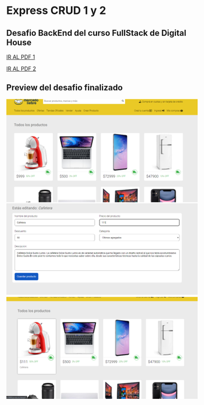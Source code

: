 # Express CRUD 1 y 2
## Desafio BackEnd del curso FullStack de Digital House

<a href="https://github.com/ROBERT-Gimenez/Trabajos_Practicos_Formar/blob/master/13-Crud%201%20y%202_Express/Objetivo/M05C04%20-%20Ejercitaci%C3%B3n%20CRUD%20Episodio%20I.pdf" >IR AL PDF 1<a>

<a href="https://github.com/ROBERT-Gimenez/Trabajos_Practicos_Formar/blob/master/13-Crud%201%20y%202_Express/Objetivo/M05C05%20-%20Ejercitaci%C3%B3n%20CRUD%20Episodio%20II.pdf">IR AL PDF 2<a>

## Preview del desafio finalizado

<img src="https://github.com/ROBERT-Gimenez/Trabajos_Practicos_Formar/blob/master/13-Crud%201%20y%202_Express/public/images/preview1.PNG">
<img src="https://github.com/ROBERT-Gimenez/Trabajos_Practicos_Formar/blob/master/13-Crud%201%20y%202_Express/public/images/preview2.PNG">
<img src="https://github.com/ROBERT-Gimenez/Trabajos_Practicos_Formar/blob/master/13-Crud%201%20y%202_Express/public/images/preview3.PNG">
